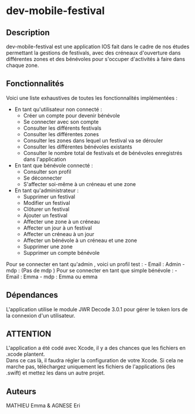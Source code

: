 # dev-mobile-festival

## Description

dev-mobile-festival est une application IOS fait dans le cadre de nos études permettant la gestions de festivals, avec des créneaux d'ouverture dans différentes zones et des bénévoles pour s'occuper d'activités à faire dans chaque zone.

## Fonctionnalités

Voici une liste exhaustives de toutes les fonctionnalités implémentées :

- En tant qu'utilisateur non connecté :
    - Créer un compte pour devenir bénévole
    - Se connecter avec son compte
    - Consulter les différents festivals
    - Consulter les différentes zones
    - Consulter les zones dans lequel un festival va se dérouler
    - Consulter les différentes bénévoles existants
    - Consulter le nombre total de festivals et de bénévoles enregistrés dans l'application
- En tant que bénévole connecté :
    - Consulter son profil
    - Se déconnecter
    - S'affecter soi-même à un créneau et une zone
- En tant qu'administrateur :
    - Supprimer un festival
    - Modifier un festival
    - Clôturer un festival
    - Ajouter un festival
    - Affecter une zone à un créneau
    - Affecter un jour à un festival
    - Affecter un créneau à un jour
    - Affecter un bénévole à un créneau et une zone
    - Supprimer une zone
    - Supprimer un compte bénévole

Pour se connecter en tant qu'admin , voici un profil test : 
    - Email : Admin
    - mdp : 
(Pas de mdp )
Pour se connecter en tant que simple bénévole : 
    - Email : Emma
    - mdp : Emma ou emma

## Dépendances

L'application utilise le module JWR Decode 3.0.1 pour gérer le token lors de la connexion d'un utilisateur.

## ATTENTION

L'application a été codé avec Xcode, il y a des chances que les fichiers en .xcode plantent.  
Dans ce cas là, il faudra régler la configuration de votre Xcode.
Si cela ne marche pas, téléchargez uniquement les fichiers de l'applications (les .swift) et mettez les dans un autre projet.

## Auteurs

MATHIEU Emma & AGNESE Eri
